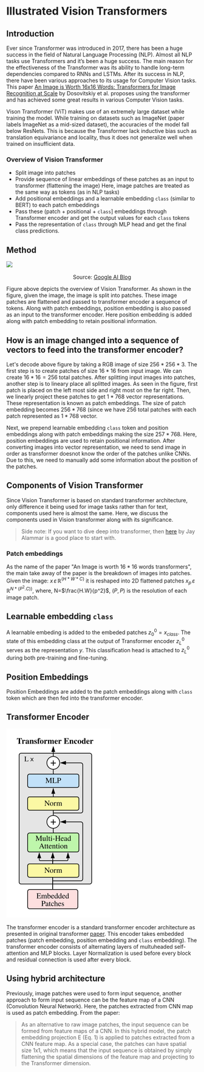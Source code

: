 # Illustrated Vision Transformers


## Introduction

Ever since Transformer was introduced in 2017, there has been a huge success in the field of Natural Language Processing (NLP). Almost all NLP tasks use Transformers and it’s been a huge success. The main reason for the effectiveness of the Transformer was its ability to handle long-term dependencies compared to RNNs and LSTMs. After its success in NLP, there have been various approaches to its usage for Computer Vision tasks. This paper [An Image is Worth 16x16 Words: Transformers for Image Recognition at Scale](https://arxiv.org/abs/2010.11929) by Dosovitskiy et al. proposes using the transformer and has achieved some great results in various Computer Vision tasks.
  
  Vison Transformer (ViT) makes use of an extremely large dataset while training the model. While training on datasets such as ImageNet (paper labels ImageNet as a mid-sized dataset), the accuracies of the model fall below ResNets. This is because the Transformer lack inductive bias such as translation equivariance and locality, thus it does not generalize well when trained on insufficient data.

### Overview of Vision Transformer
- Split image into patches
- Provide sequence of linear embeddings of these patches as an input to transformer (flattening the image)
  Here, image patches are treated as the same way as tokens (as in NLP tasks)
- Add positional embeddings and a learnable embedding ```class``` (similar to BERT) to each patch embeddings
- Pass these (patch + positional + ```class```] embeddings through Transformer encoder and get the output values for each ```class``` tokens
- Pass the representation of ```class``` through MLP head and get the final class predictions.


## Method
![](/images/vision_transformer.gif)
<div align="center"> Source: <a href='https://ai.googleblog.com/2020/12/transformers-for-image-recognition-at.html'>Google AI Blog</a> </div>



Figure above depicts the overview of Vision Transformer. As shown in the figure, given the image, the image is split into patches. These image patches are flattened and passed to transformer encoder a sequence of tokens. Along with patch embeddings, position embedding is also passed as an input to the transformer encoder. Here position embedding is added along with patch embedding to retain positional information. 


## How is an image changed into a sequence of vectors to feed into the transformer encoder?
Let's decode above figure by taking a RGB image of size $256 * 256 * 3$. The first step is to create patches of size $16 * 16$ from input image. We can create $16 * 16 = 256$ total patches. After splitting input images into patches, another step is to lineary place all splitted images. As seen in the figure, first patch is placed on the left most side and right most on the far right. Then, we linearly project these patches to get $1 * 768$ vector representations. These representation is known as patch embeddings. The size of patch embedding becomes $256 * 768$ (since we have 256 total patches with each patch represented as $1 * 768$ vector. 

Next, we prepend learnable embedding ```class``` token and position embeddings along with patch embeddings making the size $257 * 768$. Here, position embeddings are used to retain positional information. After converting images into vector representation, we need to send image in order as transformer doesnot know the order of the patches unlike CNNs. Due to this, we need to manually add some information about the position of the patches.


## Components of Vision Transformer
Since Vision Transformer is based on standard transformer architecture, only difference it being used for image tasks rather than for text, components used here is almost the same. Here, we discuss the components used in Vision transformer along with its significance. 

> Side note: If you want to dive deep into transformer, then [here](https://jalammar.github.io/illustrated-transformer/) by Jay Alammar is a good place to start with.

### Patch embeddings
As the name of the paper "An Image is worth $16 * 16$ words transformers", the main take away of the paper is the breakdown of images into patches. Given the image: $x \, \varepsilon \, \mathbb{R}^{(H * W * C)}$ it is reshaped into 2D flattened patches $x_p \, \varepsilon \, \mathbb{R}^{N*(P^2.C))}$,
                        where,
                            N=$\frac{H.W}{p^2}$, $(P, P)$ is the resolution of each image patch.


## Learnable embedding ```class```
A learnable embeding is added to the embeded patches $z_0^0 = x_{class}$. The state of this embedding class at the output of Transformer encoder $z_L^0$ serves as the representation $y$. This classification head is attached to $z_L^0$ during both pre-training and fine-tuning. 


## Position Embeddings
Position Embeddings are added to the patch embeddings along with ```class``` token which are then fed into the transformer encoder.

## Transformer Encoder
![](/images/transformer-encoder.png)


The transformer encoder is a standard transformer encoder architecture as presented in original transformer [paper](https://arxiv.org/abs/1706.03762). This encoder takes embedded patches (patch embedding, position embedding and ```class``` embedding). The transformer encoder consists of alternating layers of multuheaded self-attention and MLP blocks. Layer Normalization is used before every block and residual connection is used after every block.

## Using hybrid architecture
Previously, image patches were used to form input sequence, another approach to form input sequence can be the feature map of a CNN (Convolution Neural Network). Here, the patches extracted from CNN map is used as patch embedding.
From the paper:
> As an alternative to raw image patches, the input sequence can be formed
from feature maps of a CNN. In this hybrid model, the patch embedding
projection E (Eq. 1) is applied to patches extracted from a CNN feature map. As a special case,
the patches can have spatial size 1x1, which means that the input sequence is obtained by simply
flattening the spatial dimensions of the feature map and projecting to the Transformer dimension.
